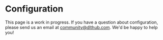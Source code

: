 # Configuration

This page is a work in progress. If you have a question about configuration, please send us an email
at community@dlthub.com. We'd be happy to help you!
